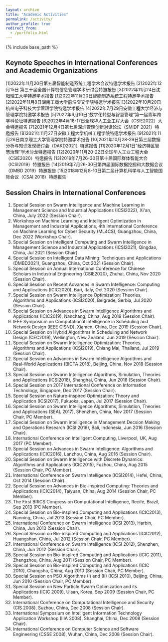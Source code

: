 ```yaml
---
layout: archive
title: "Academic Activities"
permalink: /activity/
author_profile: true
redirect_from:
  - /portfolio.html
---
```


{% include base_path %}

## Keynote Speeches in International Conferences and Academic Organizations

[1]2022年11月20日第五届智能制造系统工程学术会议特邀学术报告
[2]2022年12月15日 第三十届全国计算机信息管理学术研讨会特邀报告 
[3]2022年11月24日沈阳理工大学特邀学术报告
[1]2022年11月20日智能制造系统工程特邀学术报告
[2]2022年11月8日湖南工商大学前沿交叉学院特邀学术报告
[3]2022年10月20日杭州电子科技大学管理学院特邀学术报告
[4]2022年7月29日安徽工程大学经济与管理学院特邀学术报告
[5]2022年6月10日“数字化转型与智慧管理”第一届青年跨学科论坛特邀报告
[6]2022年4月16-17日全球华人工业工程大会（CSIE2022）大会特邀报告
[7]2021年12月4日第七届深圳管理创新对话论坛（SMIDF 2021）特邀报告
[8]2021年11月27日安徽工程大学机械工程学院特邀学术报告
[9]2021年11月26日南京理工大学管理学院特邀学术报告
[10]2021年10月28-29日第三届数据分析与知识发现研讨会（DAKD2021）特邀报告
[11]2020年12月1日“经济特区智慧治理”学术沙龙特邀报告
[12]2020年11月20-22日全球华人工业工程大会（CSIE2020）特邀报告
[13]2019年7月26-30日第十届国际群体智能大会（ICSI2019）特邀报告
[14]2019年7月26-30日第四届国际数据挖掘和大数据会议（DMBD 2019）特邀报告
[15]2018年12月8-10日第二届计算机科学与人工智能国际会议（CSAI 2018）特邀报告

## Session Chairs in International Conferences

1. Special Session on Swarm Intelligence and Machine Learning in Management Science and Industrial Applications (ICSI2022), Xi'an, China, July 2022 (Session Chair).
2. Workshop on Machine Learning and Intelligent Optimization in Management and Industrial Applications, 4th International Conference on Machine Learning for Cyber Security (ML4CS), Guangzhou, China, Dec 2022 (Workshop Chair).
3. Special Session on Intelligent Computing and Swarm Intelligence in Management Science and Industrial Applications (ICSI2021), Qingdao, China, Jul 2021 (Session Chair).
4. Special Session on Intelligent Data Mining: Techniques and Applications (DMBD2021), Guangzhou, China, Oct 2021 (Session Chair).
5. Special Session on Annual International Conference for Chinese Scholars in Industrial Engineering (CSIE2020), Zhuhai, China, Nov 2020 (Session Chair).
6. Special Session on Recent Advances in Swarm Intelligence: Computing and Applications (ICIC2020), Bari, Italy, Oct 2020 (Session Chair).
7. Special Session on Swarm Intelligence Optimization: Theories, Algorithms and Applications (ICSI2020), Belgrade, Serbia, Jul 2020 (Session Chair).
8. Special Session on Advances in Swarm Intelligence Algorithms and Applications (ICIC2019), Nanchang, China, Aug 2019 (Session Chair).
9. IEEE Symposium on Computational Intelligence in Scheduling and Network Design (IEEE CISND), Xiamen, China, Dec 2019 (Session Chair).
10. Special Session on Hybrid Algorithms in Scheduling and Network Design (CEC2019), Wellington, New Zealand, Jun 2019 (Session Chair).
11. Special Session on Swarm Intelligence Optimization: Theories, Algorithms and Applications (ICSI2019), Chiang Mai, Thailand, Jul 2019 (Session Chair).
12. Special Session on Advances in Swarm Intelligence Algorithms and Real-World Applications (BICTA 2018), Beijing, China, Nov 2018 (Session Chair).
13. Special Session on Swarm Intelligence Algorithms, Simulation, Theories and Applications (ICSI2018), Shanghai, China, Jun 2018 (Session Chair).
14. Special Session on 2017 International Conference on Information Technology, Singapore, Dec 2017 (Session Chair).
15. Special Session on Nature-inspired Optimization: Theory and Application (ICSI2017), Fukuoka, Japan, Jul 2017 (Session Chair).
16. Special Session on Swarm Intelligence Algorithms, Simulation, Theories and Applications (SEAL 2017), Shenzhen, China, Nov 2017 (Session Chair, PC Member).
17. Special Session on Swarm intelligence in Management Decsion Making and Operations Research (ICSI 2016), Bali, Indonesia, Jun 2016 (Session Chair).
18. International Conference on Intelligent Computing, Liverpool, UK, Aug 2017 (PC Member).
19. Special Session on Advances in Swarm Intelligence: Algorithms and Applications (ICIC2016), Lanzhou, China, Aug 2016 (Session Chair).
20. Special Session on Swarm Intelligence with Discrete Dynamics: Algorithms and Applications (ICIC2015), Fuzhou, China, Aug 2015 (Session Chair, PC Member).
21. International Conference on Swarm Intelligence (ICSI2014), Hefei, China, Oct 2014 (Session Chair).
22. Special Session on Advances in Bio-inspired Computing: Theories and Applications (ICIC2014), Taiyuan, China, Aug 2014 (Session Chair, PC Member).
23. The First BRICS Congress on Computational Intelligence, Recife, Brazil, Sep 2013 (PC Member).
24. Special Session on Bio-inspired Computing and Applications (ICIC2013), Nanning, China, Jul 2013 (Session Chair, PC Member).
25. International Conference on Swarm Intelligence (ICSI 2013), Harbin, China, Jun 2013 (Session Chair).
26. Special Session on Bio-inspired Computing and Applications (ICIC2012), Huangshan, China, Jul 2012 (Session Chair, PC Member).
27. International Conference on Swarm Intelligence (ICSI 2012), Shenzhen, China, Jun 2012 (Session Chair).
28. Special Session on Bio-inspired Computing and Applications (ICIC 2011), Zhengzhou, China, Aug 2011 (Session Chair, PC Member).
29. Special Session on Bio-inspired Computing and Applications (ICIC 2010), Changsha, China, Aug 2010 (Session Chair, PC Member).
30. Special Session on PSO Algorithms (I) and (II) (ICSI 2010), Beijing, China, Jun 2010 (Session Chair, PC Member).
31. Special Session on New Particle Swarm Optimization and its Applications (ICIC 2009), Ulsan, Korea, Sep 2009 (Session Chair, PC Member).
32. International Conference on Computational Intelligence and Security (CIS 2008), Suzhou, China, Dec 2008 (Session Chair).
33. International Symposium on Intelligent Information Technology Application Workshop (IIIA 2008), Shanghai, China, Dec 2008 (Session Chair).
34. International Conference on Computer Science and Software Engineering (CSSE 2008), Wuhan, China, Dec 2008 (Session Chair).
